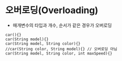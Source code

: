 # 오버로딩(Overloading)
- 매개변수의 타입과 개수, 순서가 같은 경우가 오버로딩
```
car(){}
car(String model){}
car(String model, String color){}
//car(String color, String model){} // 오버로딩 아님
car(String model, String color, int maxSpeed){}
```
